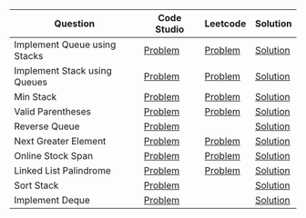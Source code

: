 | Question                     | Code Studio                                                                                | Leetcode                                                              | Solution                              |
| ---------------------------- | ------------------------------------------------------------------------------------------ | --------------------------------------------------------------------- | ------------------------------------- |
| Implement Queue using Stacks | [Problem](https://www.codingninjas.com/codestudio/problems/queue-using-two-stacks_1170062) | [Problem](https://leetcode.com/problems/implement-queue-using-stacks) | [Solution](QueueUsingStack.java)      |
| Implement Stack using Queues | [Problem](https://www.codingninjas.com/codestudio/problems/stack-using-queue_795152)       | [Problem](https://leetcode.com/problems/implement-stack-using-queues) | [Solution](StackUsingQueue.java)      |
| Min Stack                    | [Problem](https://www.codingninjas.com/codestudio/problems/min-stack_3843991)              | [Problem](https://leetcode.com/problems/min-stack)                    | [Solution](MinStack.java)             |
| Valid Parentheses            | [Problem](https://www.codingninjas.com/codestudio/problems/valid-parenthesis_795104)       | [Problem](https://leetcode.com/problems/valid-parentheses)            | [Solution](ValidParantheses.java)     |
| Reverse Queue                | [Problem](https://www.codingninjas.com/codestudio/problems/reversing-a-queue_982934)       |                                                                       | [Solution](ReverseQueue.java)         |
| Next Greater Element         | [Problem](https://www.codingninjas.com/codestudio/problems/799354)                         | [Problem](https://leetcode.com/problems/next-greater-element-i)       | [Solution](NextGreaterElement.java)   |
| Online Stock Span            | [Problem](https://www.codingninjas.com/codestudio/problems/span-of-ninja-coin_1475049)     | [Problem](https://leetcode.com/problems/online-stock-span)            | [Solution](OnlineStockSpan.java)      |
| Linked List Palindrome       | [Problem](https://www.codingninjas.com/studio/problems/799352)                             | [Problem](https://leetcode.com/problems/palindrome-linked-list)       | [Solution](LinkedListPalindrome.java) |
| Sort Stack                   | [Problem](https://www.codingninjas.com/studio/problems/sort-a-stack_985275)                |                                                                       | [Solution](SortStack.java)            |
| Implement Deque              | [Problem](https://www.codingninjas.com/studio/problems/deque_1170059)                      |                                                                       | [Solution](Deque.java)                |
